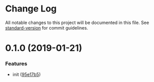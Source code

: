 # Change Log

All notable changes to this project will be documented in this file. See [standard-version](https://github.com/conventional-changelog/standard-version) for commit guidelines.

<a name="0.1.0"></a>

# 0.1.0 (2019-01-21)

### Features

- init ([95e17b5](https://github.com/arswarog/test/commit/95e17b5))
